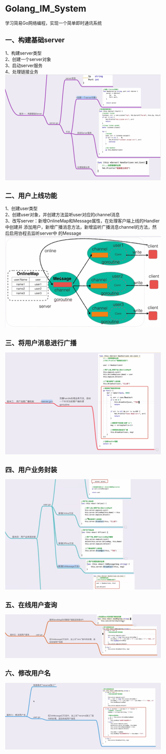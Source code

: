 # Golang_IM_System
学习简易Go网络编程，实现一个简单即时通讯系统

## 一、构建基础server  
1、构建server类型  
2、创建一个server对象  
3、启动server服务  
4、处理链接业务  
![img.png](images/img1.png)


## 二、用户上线功能
1、创建user类型  
2、创建user对象，并创建方法监听user对应的channel消息  
3、改写server：新增OnlineMap和Message属性，在处理客户端上线的Handler中创建并
添加用户，新增广播消息方法，新增监听广播消息channel的方法，然后启用协程去监听server中
的Message
![img.png](images/img2.png)

## 三、将用户消息进行广播
![img.png](images/img3.png)

## 四、用户业务封装
![img.png](images/img4.png)

## 五、在线用户查询
![img.png](images/img5.png)

## 六、修改用户名
![img.png](images/img6.png)